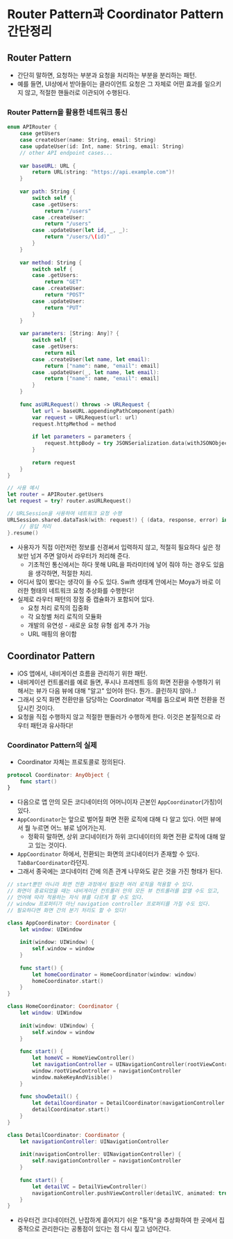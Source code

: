 # Router Pattern과 Coordinator Pattern 간단정리

## Router Pattern
- 간단히 말하면, 요청하는 부분과 요청을 처리하는 부분을 분리하는 패턴.
- 예를 들면, UI상에서 받아들이는 클라이언트 요청은 그 자체로 어떤 효과를 일으키지 않고, 적절한 핸들러로 이관되어 수행된다.

### Router Pattern을 활용한 네트워크 통신
```Swift
enum APIRouter {
    case getUsers
    case createUser(name: String, email: String)
    case updateUser(id: Int, name: String, email: String)
    // other API endpoint cases...
    
    var baseURL: URL {
        return URL(string: "https://api.example.com")!
    }
    
    var path: String {
        switch self {
        case .getUsers:
            return "/users"
        case .createUser:
            return "/users"
        case .updateUser(let id, _, _):
            return "/users/\(id)"
        }
    }
    
    var method: String {
        switch self {
        case .getUsers:
            return "GET"
        case .createUser:
            return "POST"
        case .updateUser:
            return "PUT"
        }
    }
    
    var parameters: [String: Any]? {
        switch self {
        case .getUsers:
            return nil
        case .createUser(let name, let email):
            return ["name": name, "email": email]
        case .updateUser(_, let name, let email):
            return ["name": name, "email": email]
        }
    }
    
    func asURLRequest() throws -> URLRequest {
        let url = baseURL.appendingPathComponent(path)
        var request = URLRequest(url: url)
        request.httpMethod = method
        
        if let parameters = parameters {
            request.httpBody = try JSONSerialization.data(withJSONObject: parameters, options: [])
        }
        
        return request
    }
}

// 사용 예시
let router = APIRouter.getUsers
let request = try? router.asURLRequest()

// URLSession을 사용하여 네트워크 요청 수행
URLSession.shared.dataTask(with: request!) { (data, response, error) in
    // 응답 처리
}.resume()
```
- 사용자가 직접 이런저런 정보를 신경써서 입력하지 않고, 적절히 필요하다 싶은 정보만 넘겨 주면 알아서 라우터가 처리해 준다.
  - 기초적인 통신에서는 하다 못해 URL을 파라미터에 넣어 줘야 하는 경우도 있음을 생각하면, 적절한 처리.
- 어디서 많이 봤다는 생각이 들 수도 있다. Swift 생태계 안에서는 Moya가 바로 이러한 형태의 네트워크 요청 추상화를 수행한다!
- 실제로 라우터 패턴의 장점 중 캡슐화가 포함되어 있다.
  - 요청 처리 로직의 집중화
  - 각 요청별 처리 로직의 모듈화
  - 개발의 유연성 - 새로운 요청 유형 쉽게 추가 가능
  - URL 매핑의 용이함

## Coordinator Pattern
- iOS 앱에서, 내비게이션 흐름을 관리하기 위한 패턴.
- 내비게이션 컨트롤러를 예로 들면, 푸시나 프레젠트 등의 화면 전환을 수행하기 위해서는 뷰가 다음 뷰에 대해 "알고" 있어야 한다. 뭔가.. 클린하지 않아..!
- 그래서 오직 화면 전환만을 담당하는 Coordinator 객체를 둠으로써 화면 전환을 전담시킨 것이다.
- 요청을 직접 수행하지 않고 적절한 핸들러가 수행하게 한다. 이것은 본질적으로 라우터 패턴과 유사하다!

### Coordinator Pattern의 실제
- Coordinator 자체는 프로토콜로 정의된다.
```Swift
protocol Coordinator: AnyObject {
    func start()
}
```
- 다음으로 앱 안의 모든 코디네이터의 어머니이자 근본인 `AppCoordinator`(가칭)이 있다.
- `AppCoordinator`는 앞으로 벌어질 화면 전환 로직에 대해 다 알고 있다. 어떤 뷰에서 뭘 누르면 어느 뷰로 넘어가는지.
  - 정확히 말하면, 상위 코디네이터가 하위 코디네이터의 화면 전환 로직에 대해 알고 있는 것이다.
- `AppCoordinator` 하에서, 전환되는 화면의 코디네이터가 존재할 수 있다. `TabBarCoordinator`라던지.
- 그래서 종국에는 코디네이터 간에 의존 관계 나무와도 같은 것을 가진 형태가 된다.
```Swift
// start뿐만 아니라 화면 전환 과정에서 필요한 여러 로직을 적용할 수 있다.
// 화면이 종료되었을 때는 내비게이션 컨트롤러 안의 모든 뷰 컨트롤러를 없앨 수도 있고,
// 언어에 따라 적용하는 자식 뷰를 다르게 할 수도 있다.
// window 프로퍼티가 아닌 navigation controller 프로퍼티를 가질 수도 있다.
// 필요하다면 화면 간의 분기 처리도 할 수 있다!

class AppCoordinator: Coordinator {
    let window: UIWindow
    
    init(window: UIWindow) {
        self.window = window
    }
    
    func start() {
        let homeCoordinator = HomeCoordinator(window: window)
        homeCoordinator.start()
    }
}

class HomeCoordinator: Coordinator {
    let window: UIWindow
    
    init(window: UIWindow) {
        self.window = window
    }
    
    func start() {
        let homeVC = HomeViewController()
        let navigationController = UINavigationController(rootViewController: homeVC)
        window.rootViewController = navigationController
        window.makeKeyAndVisible()
    }
    
    func showDetail() {
        let detailCoordinator = DetailCoordinator(navigationController: window.rootViewController as! UINavigationController)
        detailCoordinator.start()
    }
}

class DetailCoordinator: Coordinator {
    let navigationController: UINavigationController
    
    init(navigationController: UINavigationController) {
        self.navigationController = navigationController
    }
    
    func start() {
        let detailVC = DetailViewController()
        navigationController.pushViewController(detailVC, animated: true)
    }
}
```
- 라우터건 코디네이터건, 난잡하게 흩어지기 쉬운 "동작"을 추상화하여 한 곳에서 집중적으로 관리한다는 공통점이 있다는 점 다시 짚고 넘어간다.